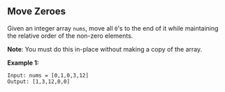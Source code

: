 ## Move Zeroes

Given an integer array `nums`, move all `0`'s to the end of it while maintaining the relative order of the non-zero elements.

**Note**: You must do this in-place without making a copy of the array.

**Example 1:**

```
Input: nums = [0,1,0,3,12]
Output: [1,3,12,0,0]
```
